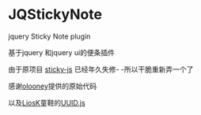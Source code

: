 JQStickyNote
============

jquery Sticky Note plugin

基于jquery 和jquery ui的便条插件 

由于原项目 [sticky-js](https://github.com/olooney/sticky-js)
已经年久失修- -所以干脆重新弄一个了

感谢[olooney](https://github.com/olooney)提供的原始代码

以及[LiosK](https://github.com/LiosK)童鞋的[UUID.js](https://github.com/LiosK/UUID.js)

